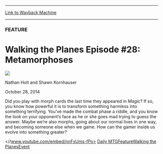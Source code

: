 
---
[Link to Wayback Machine](https://web.archive.org/web/20141031011301/http://magic.wizards.com/en/articles/archive/feature/walking-planes-episode-28-metamorphoses-2014-10-28)

[_metadata_:wayback_url]:- "http://magic.wizards.com/en/articles/archive/feature/walking-planes-episode-28-metamorphoses-2014-10-28"
[_metadata_:wayback_raw_url]:- "https://web.archive.org/web/20141031011301id_/http://magic.wizards.com/en/articles/archive/feature/walking-planes-episode-28-metamorphoses-2014-10-28"
[_metadata_:wayback_capture_timestamp]:- "2014-10-31 01:13:01+00:00"
[_metadata_:publish_date]:- "2014-10-28"
[_metadata_:generator]:- "Drupal 7 (http://drupal.org)"
[_metadata_:description]:- "How can the gamer inside us evolve into something greater?"
---





### FEATURE


Walking the Planes Episode #28: Metamorphoses
=============================================



![](https://media.magic.wizards.com/styles/auth_small/public/images/person/authorpic_nathanholtandshawnkornhauser_0.jpg)

Nathan Holt and Shawn Kornhauser




October 28, 2014
 










Did you play with morph cards the last time they appeared in *Magic*? If so, you know how powerful it is to transform something harmless into something terrifying. You’ve made the combat phase a riddle, and you know the look on your opponent’s face as he or she goes mad trying to guess the answer. Maybe we’re also morphs, going about our normal lives in one way, and becoming someone else when we game. How can the gamer inside us evolve into something greater?


<//www.youtube.com/embed/nnFxUms-fPo>
[Daily MTG](/en/tags/daily-mtg)[Feature](/en/tags/feature)[Walking the Planes](/en/tags/walking-planes)[Event](/en/tags/event)





 
 




  







